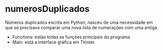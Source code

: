 # numerosDuplicados
Números duplicados escrita em Python, nasceu de uma necessidade em que se precisava comparar uma nova lista de numerações com uma antiga.
  - Funcitons: estão todas as funções principais do programa
  - Main: está a interface gráfica em Tkinter.
